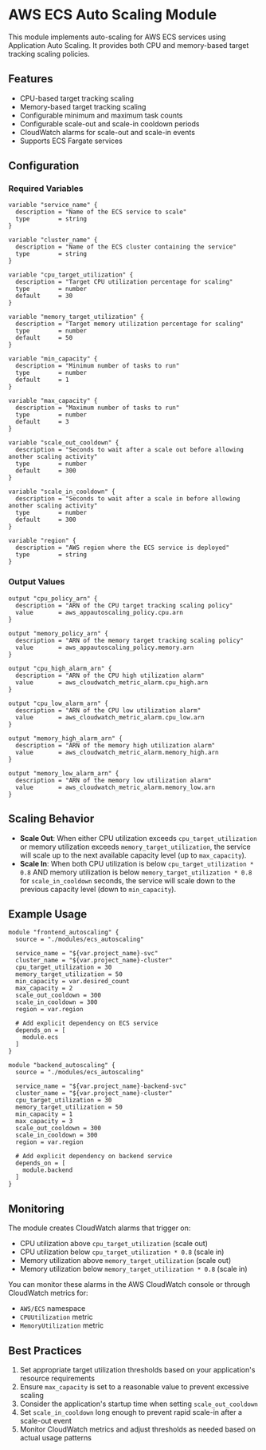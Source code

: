 # AWS ECS Auto Scaling Module

This module implements auto-scaling for AWS ECS services using Application Auto Scaling. It provides both CPU and memory-based target tracking scaling policies.

## Features

- CPU-based target tracking scaling
- Memory-based target tracking scaling
- Configurable minimum and maximum task counts
- Configurable scale-out and scale-in cooldown periods
- CloudWatch alarms for scale-out and scale-in events
- Supports ECS Fargate services

## Configuration

### Required Variables

```hcl
variable "service_name" {
  description = "Name of the ECS service to scale"
  type        = string
}

variable "cluster_name" {
  description = "Name of the ECS cluster containing the service"
  type        = string
}

variable "cpu_target_utilization" {
  description = "Target CPU utilization percentage for scaling"
  type        = number
  default     = 30
}

variable "memory_target_utilization" {
  description = "Target memory utilization percentage for scaling"
  type        = number
  default     = 50
}

variable "min_capacity" {
  description = "Minimum number of tasks to run"
  type        = number
  default     = 1
}

variable "max_capacity" {
  description = "Maximum number of tasks to run"
  type        = number
  default     = 3
}

variable "scale_out_cooldown" {
  description = "Seconds to wait after a scale out before allowing another scaling activity"
  type        = number
  default     = 300
}

variable "scale_in_cooldown" {
  description = "Seconds to wait after a scale in before allowing another scaling activity"
  type        = number
  default     = 300
}

variable "region" {
  description = "AWS region where the ECS service is deployed"
  type        = string
}
```

### Output Values

```hcl
output "cpu_policy_arn" {
  description = "ARN of the CPU target tracking scaling policy"
  value       = aws_appautoscaling_policy.cpu.arn
}

output "memory_policy_arn" {
  description = "ARN of the memory target tracking scaling policy"
  value       = aws_appautoscaling_policy.memory.arn
}

output "cpu_high_alarm_arn" {
  description = "ARN of the CPU high utilization alarm"
  value       = aws_cloudwatch_metric_alarm.cpu_high.arn
}

output "cpu_low_alarm_arn" {
  description = "ARN of the CPU low utilization alarm"
  value       = aws_cloudwatch_metric_alarm.cpu_low.arn
}

output "memory_high_alarm_arn" {
  description = "ARN of the memory high utilization alarm"
  value       = aws_cloudwatch_metric_alarm.memory_high.arn
}

output "memory_low_alarm_arn" {
  description = "ARN of the memory low utilization alarm"
  value       = aws_cloudwatch_metric_alarm.memory_low.arn
}
```

## Scaling Behavior

- **Scale Out**: When either CPU utilization exceeds `cpu_target_utilization` or memory utilization exceeds `memory_target_utilization`, the service will scale up to the next available capacity level (up to `max_capacity`).
- **Scale In**: When both CPU utilization is below `cpu_target_utilization * 0.8` AND memory utilization is below `memory_target_utilization * 0.8` for `scale_in_cooldown` seconds, the service will scale down to the previous capacity level (down to `min_capacity`).

## Example Usage

```hcl
module "frontend_autoscaling" {
  source = "./modules/ecs_autoscaling"
  
  service_name = "${var.project_name}-svc"
  cluster_name = "${var.project_name}-cluster"
  cpu_target_utilization = 30
  memory_target_utilization = 50
  min_capacity = var.desired_count
  max_capacity = 2
  scale_out_cooldown = 300
  scale_in_cooldown = 300
  region = var.region

  # Add explicit dependency on ECS service
  depends_on = [
    module.ecs
  ]
}

module "backend_autoscaling" {
  source = "./modules/ecs_autoscaling"
  
  service_name = "${var.project_name}-backend-svc"
  cluster_name = "${var.project_name}-cluster"
  cpu_target_utilization = 30
  memory_target_utilization = 50
  min_capacity = 1
  max_capacity = 3
  scale_out_cooldown = 300
  scale_in_cooldown = 300
  region = var.region

  # Add explicit dependency on backend service
  depends_on = [
    module.backend
  ]
}
```

## Monitoring

The module creates CloudWatch alarms that trigger on:
- CPU utilization above `cpu_target_utilization` (scale out)
- CPU utilization below `cpu_target_utilization * 0.8` (scale in)
- Memory utilization above `memory_target_utilization` (scale out)
- Memory utilization below `memory_target_utilization * 0.8` (scale in)

You can monitor these alarms in the AWS CloudWatch console or through CloudWatch metrics for:
- `AWS/ECS` namespace
- `CPUUtilization` metric
- `MemoryUtilization` metric

## Best Practices

1. Set appropriate target utilization thresholds based on your application's resource requirements
2. Ensure `max_capacity` is set to a reasonable value to prevent excessive scaling
3. Consider the application's startup time when setting `scale_out_cooldown`
4. Set `scale_in_cooldown` long enough to prevent rapid scale-in after a scale-out event
5. Monitor CloudWatch metrics and adjust thresholds as needed based on actual usage patterns
